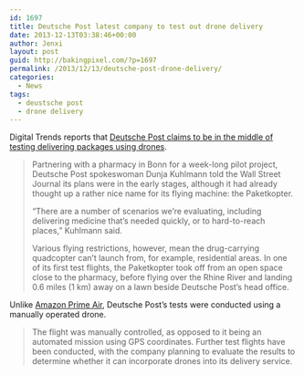 ```yaml
---
id: 1697
title: Deutsche Post latest company to test out drone delivery
date: 2013-12-13T03:38:46+00:00
author: Jenxi
layout: post
guid: http://bakingpixel.com/?p=1697
permalink: /2013/12/13/deutsche-post-drone-delivery/
categories:
  - News
tags:
  - deustsche post
  - drone delivery
---
```

Digital Trends reports that [Deutsche Post claims to be in the middle of testing delivering packages using drones](http://www.digitaltrends.com/international/deutsche-post-dhl-drone-deliveries/).

> Partnering with a pharmacy in Bonn for a week-long pilot project, Deutsche Post spokeswoman Dunja Kuhlmann told the Wall Street Journal its plans were in the early stages, although it had already thought up a rather nice name for its flying machine: the Paketkopter.
> 
> “There are a number of scenarios we’re evaluating, including delivering medicine that’s needed quickly, or to hard-to-reach places,” Kuhlmann said.
> 
> Various flying restrictions, however, mean the drug-carrying quadcopter can’t launch from, for example, residential areas. In one of its first test flights, the Paketkopter took off from an open space close to the pharmacy, before flying over the Rhine River and landing 0.6 miles (1 km) away on a lawn beside Deutsche Post’s head office. 

Unlike [Amazon Prime Air](http://bakingpixel.com/2013/12/amazon-prime-air-delivery-drones-to-achieve-half-hour-shipping/), Deutsche Post’s tests were conducted using a manually operated drone.

> The flight was manually controlled, as opposed to it being an automated mission using GPS coordinates. Further test flights have been conducted, with the company planning to evaluate the results to determine whether it can incorporate drones into its delivery service.